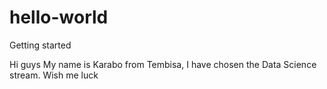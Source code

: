 # hello-world
Getting started

Hi guys
My name is Karabo from Tembisa, I have chosen the Data Science stream.
Wish me luck
